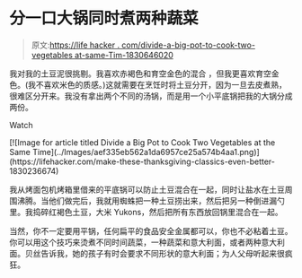 # 分一口大锅同时煮两种蔬菜

> 原文:[https://life hacker . com/divide-a-big-pot-to-cook-two-vegetables at-same-Tim-1830646020](https://lifehacker.com/divide-a-big-pot-to-cook-two-vegetables-at-the-same-tim-1830646020)

我对我的土豆泥很挑剔。我喜欢赤褐色和育空金色的混合 ，但我更喜欢育空金色。(我不喜欢米色的质感。)这就需要在烹饪时将土豆分开，因为一旦去皮煮熟，很难区分开来。我没有拿出两个不同的汤锅，而是用一个小平底锅把我的大锅分成两份。

Watch

<aside data-commerce-source="inset" class="sc-16a0mhj-2 gAjHzr">[![Image for article titled Divide a Big Pot to Cook Two Vegetables at the Same Time](../Images/aef335eb562a1da6957ce25a574b4aa1.png)](https://lifehacker.com/make-these-thanksgiving-classics-even-better-1830236674)</aside>

我从烤面包机烤箱里借来的平底锅可以防止土豆混合在一起，同时让盐水在土豆周围沸腾。当他们做完后，我就用蜘蛛把一种土豆捞出来，然后把另一种倒进漏勺里。我捣碎红褐色土豆，大米 Yukons，然后把所有东西放回锅里混合在一起。

当然，你不一定要用平锅，任何扁平的食品安全金属都可以，你也不必粘着土豆。你可以用这个技巧来烫煮不同时间蔬菜，一种蔬菜和意大利面，或者两种意大利面。贝丝告诉我，她的孩子有时会要求不同形状的意大利面；为人父母听起来很疯狂。
